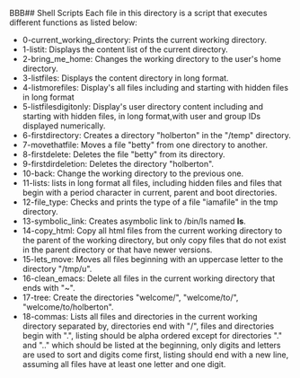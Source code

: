 BBB## Shell Scripts
Each file in this directory is a script that executes different functions as listed below:
- 0-current_working_directory: Prints the current working directory.
- 1-listit: Displays the content list of the current directory.
- 2-bring_me_home: Changes the working directory to the user's home directory.
- 3-listfiles: Displays the content directory in long format.
- 4-listmorefiles: Display's all files including and starting with hidden files in long format
- 5-listfilesdigitonly: Display's user directory content including and starting with hidden files, in long format,with user and group IDs displayed numerically.
- 6-firstdirectory: Creates a directory "holberton" in the "/temp" directory.
- 7-movethatfile: Moves a file "betty" from one directory to another.
- 8-firstdelete: Deletes the file "betty" from its directory.
- 9-firstdirdeletion: Deletes the directory "holberton".
- 10-back: Change the working directory to the previous one. 
- 11-lists: lists in long format all files, including hidden files and files that begin with a period character in current, parent and boot directories.
- 12-file_type: Checks and prints the type of a file "iamafile" in the tmp directory.
- 13-symbolic_link: Creates asymbolic link to /bin/ls named __ls__.
- 14-copy_html: Copy all html files from the current working directory to the parent of the working directory, but only copy files that do not exist in the parent directory or that have newer versions.
- 15-lets_move: Moves all files beginning with an uppercase letter to the directory "/tmp/u".
- 16-clean_emacs: Delete all files in the current working directory that ends with "~".
- 17-tree: Create the directories "welcome/", "welcome/to/", "welcome/to/holberton".
- 18-commas: Lists all files and directories in the current working directory separated by, directories end with "/", files and directories begin with ".", listing should be alpha ordered except for directories "." and ".." which should be listed at the beginning, only digits and letters are used to sort and digits come first, listing should end with a new line, assuming all files have at least one letter and one digit.